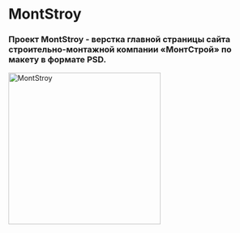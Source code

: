 # MontStroy
### Проект MontStroy - верстка главной страницы сайта строительно-монтажной компании «МонтСтрой» по макету в формате PSD.

<img src="https://lh3.googleusercontent.com/proxy/etKbgGvaysoCjOsizWvyOoPtHSjN1r6fbRT0-qiSYa7f96ABYRS1sOiWdJkSXsYIVPtwxyHYHkbZfu4pjHOimOHdNS9Xesu6G9pX1Ay-kSDqqFw" alt="MontStroy" width="300" height="auto"/>
